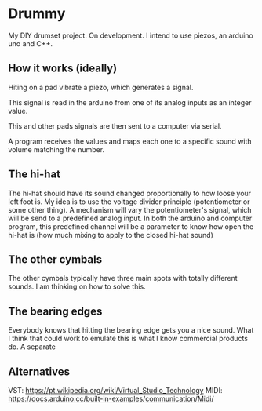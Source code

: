 # Drummy

My DIY drumset project. On development.
I intend to use piezos, an arduino uno and C++.

## How it works (ideally)

Hiting on a pad vibrate a piezo, which generates a signal.

This signal is read in the arduino from one of its analog inputs as an integer value.

This and other pads signals are then sent to a computer via serial.

A program receives the values and maps each one to a specific sound with volume matching the number.

## The hi-hat

The hi-hat should have its sound changed proportionally to how loose your left foot is.
My idea is to use the voltage divider principle (potentiometer or some other thing).
A mechanism will vary the potentiometer's signal,
which will be send to a predefined analog input.
In both the arduino and computer program,
this predefined channel will be a parameter to
know how open the hi-hat is (how much mixing to apply to the closed hi-hat sound)

## The other cymbals

The other cymbals typically have three main spots with totally different sounds.
I am thinking on how to solve this.

## The bearing edges

Everybody knows that hitting the bearing edge gets you a nice sound.
What I think that could work to emulate this is what I know commercial products do.
A separate

## Alternatives

VST: https://pt.wikipedia.org/wiki/Virtual_Studio_Technology
MIDI: https://docs.arduino.cc/built-in-examples/communication/Midi/
